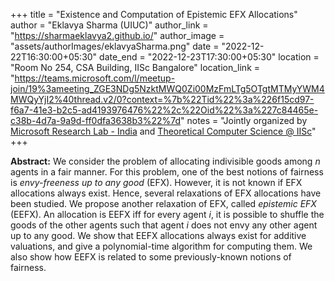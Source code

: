 +++
title = "Existence and Computation of Epistemic EFX Allocations"
author = "Eklavya Sharma (UIUC)"
author_link = "https://sharmaeklavya2.github.io/"
author_image = "assets/authorImages/eklavyaSharma.png"
date = "2022-12-22T16:30:00+05:30"
date_end = "2022-12-23T17:30:00+05:30"
location = "Room No 254, CSA Building, IISc Bangalore"
location_link = "https://teams.microsoft.com/l/meetup-join/19%3ameeting_ZGE3NDg5NzktMWQ0Zi00MzFmLTg5OTgtMTMyYWM4MWQyYjI2%40thread.v2/0?context=%7b%22Tid%22%3a%226f15cd97-f6a7-41e3-b2c5-ad4193976476%22%2c%22Oid%22%3a%227c84465e-c38b-4d7a-9a9d-ff0dfa3638b3%22%7d"
notes = "Jointly organized by <a href = "https://www.microsoft.com/en-us/research/lab/microsoft-research-india/" target= "_blank">Microsoft Research Lab - India</a> and <a href='https://www.csa.iisc.ac.in/theoretical-computer-science/' target= "_blank">Theoretical Computer Science @ IISc</a>"
+++

<b>Abstract:</b>
We consider the problem of allocating indivisible goods among $n$ agents in a fair manner. For this problem, one of the
best notions of fairness is *envy-freeness up to any good* (EFX). However, it is not known if EFX allocations always
exist. Hence, several relaxations of EFX allocations have been studied. We propose another relaxation of EFX, called
*epistemic EFX* (EEFX). An allocation is EEFX iff for every agent $i$, it is possible to shuffle the goods of the other
agents such that agent $i$ does not envy any other agent up to any good. We show that EEFX allocations always exist for
additive valuations, and give a polynomial-time algorithm for computing them. We also show how EEFX is related to some
previously-known notions of fairness.
